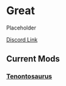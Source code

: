 # Great

Placeholder

[Discord Link](#)

## Current Mods

### [Tenontosaurus](https://guides.gsh-servers.com/Pages/Path%20of%20Titans/Guides/Curve%20Overrides/Modded%20Dinosaurs/Great/Mod-Tenontosaurus.html)